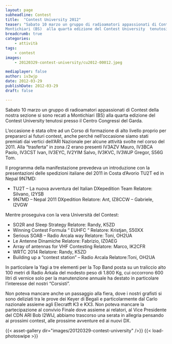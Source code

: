 ```yaml
---
layout: page
subheadline: Contest
title:  "Contest University 2012"
teaser: "Sabato 10 marzo un gruppo di radioamatori appassionati di Contest della nostra sezione si sono recati a 
Montichiari (BS)  alla quarta edizione del Contest University  tenutosi presso il Centro Congressi del Garda."
breadcrumb: true
categories:
    - attività
tags:
    - contest
images:
    - 20120329-contest-university/cu2012-00012.jpeg

mediaplayer: false
author: iv3wjp
date: 2012-03-29
publishDate: 2012-03-29
draft: false

---
```


Sabato 10 marzo un gruppo di radioamatori appassionati di Contest della nostra sezione si sono recati a Montichiari (BS)
alla quarta edizione del Contest University  tenutosi presso il Centro Congressi del Garda.

L’occasione è stata oltre ad un Corso di formazione di alto livello proprio per prepararci ai futuri contest,
anche perché nell’occasione siamo stati premiati dai vertici dell’ARI Nazionale per alcune attività svolte nel corso del 2011. 
Alla “trasferta” in zona /2 erano presenti IV3AZV Mauro, IV3BCA Paolo, IV3CST Ivan, IV3EYC,  IV2YIM Salvo, IV3KVC,
IV3WJP Gregor, S56G Tom.

Il programma della manifestazione prevedeva un introduzione con la presentazioni delle spedizioni italiane del 2011 in
Costa d’Avorio TU2T ed in Nepal 9N7MD:

- TU2T – La nuova avventura del Italian DXepedition Team Relatore: Silvano, I2YSB
- 9N7MD – Nepal 2011 DXpedition Relatore: Ant, IZ8CCW – Gabriele, I2VGW

Mentre proseguiva  con la vera Università del Contest:

- SO2R and Sleep Strategy Relatore: Randy, K5ZD
- Winning Contest  Formula “ EUHFC “ Relatore: Kristjan, S50XX
- Serious  SOAB – Radio Arcala way  Relatore: Toni, OH2UA
- Le Antenne Dinamiche  Relatore: Fabrizio, IZ0AEG
- Array of antennas for VHF Contesting Relatore: Marco, IK2CFR
- WRTC 2014 Relatore: Randy, K5ZD
- Building up a “contest station” – Radio Arcala   Relatore:Toni, OH2UA  

In particolare la Yagi  a tre elementi per la Top Band posta su un traliccio alto 100 metri di Radio Arkala del 
modesto peso di 1.800 Kg, cui occorrono 600 litri di vernice solo per la manutenzione  annuale ha destato in particolare 
l’interesse del nostri “Corsisti”.

Non poteva mancare anche un passaggio alla fiera, dove i nostri grafisti si sono deliziati tra le prove dei Keyer di 
Begali  e particolarmente dal Carlo nazionale assieme agli Elecratft K3 e KX3. Non poteva mancare la partecipazione al 
convivio Finale dove assieme ai relatori, al Vice Presidente del CDN ARI Bob I2WIJ, abbiamo trascorso una serata in 
allegria pensando ai prossimi contest, alle prossime avventure ed ai nuovi DX.    

{{< asset-gallery dir="images/20120329-contest-university" />}}
{{< load-photoswipe >}}
